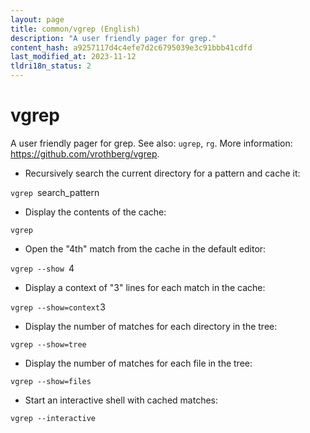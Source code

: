 ```yaml
---
layout: page
title: common/vgrep (English)
description: "A user friendly pager for grep."
content_hash: a9257117d4c4efe7d2c6795039e3c91bbb41cdfd
last_modified_at: 2023-11-12
tldri18n_status: 2
---
```

# vgrep

A user friendly pager for grep.
See also: `ugrep`, `rg`.
More information: <https://github.com/vrothberg/vgrep>.

- Recursively search the current directory for a pattern and cache it:

`vgrep `<span class="tldr-var badge badge-pill bg-dark-lm bg-white-dm text-white-lm text-dark-dm font-weight-bold">search_pattern</span>

- Display the contents of the cache:

`vgrep`

- Open the "4th" match from the cache in the default editor:

`vgrep --show `<span class="tldr-var badge badge-pill bg-dark-lm bg-white-dm text-white-lm text-dark-dm font-weight-bold">4</span>

- Display a context of "3" lines for each match in the cache:

`vgrep --show=context`<span class="tldr-var badge badge-pill bg-dark-lm bg-white-dm text-white-lm text-dark-dm font-weight-bold">3</span>

- Display the number of matches for each directory in the tree:

`vgrep --show=tree`

- Display the number of matches for each file in the tree:

`vgrep --show=files`

- Start an interactive shell with cached matches:

`vgrep --interactive`
